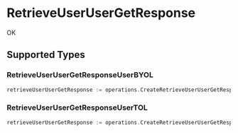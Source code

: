 # RetrieveUserUserGetResponse

OK


## Supported Types

### RetrieveUserUserGetResponseUserBYOL

```go
retrieveUserUserGetResponse := operations.CreateRetrieveUserUserGetResponseRetrieveUserUserGetResponseUserBYOL(operations.RetrieveUserUserGetResponseUserBYOL{/* values here */})
```

### RetrieveUserUserGetResponseUserTOL

```go
retrieveUserUserGetResponse := operations.CreateRetrieveUserUserGetResponseRetrieveUserUserGetResponseUserTOL(operations.RetrieveUserUserGetResponseUserTOL{/* values here */})
```

